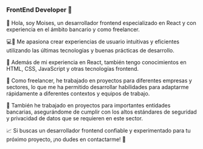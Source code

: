 ###  FrontEnd Developer  👋

👋 Hola, soy Moises, un desarrollador frontend especializado en React y con experiencia en el ámbito bancario y como freelancer. 

💻🎨 Me apasiona crear experiencias de usuario intuitivas y eficientes utilizando las últimas tecnologías y buenas prácticas de desarrollo. 

🚀 Además de mi experiencia en React, también tengo conocimientos en HTML, CSS, JavaScript y otras tecnologías frontend. 

💼 Como freelancer, he trabajado en proyectos para diferentes empresas y sectores, lo que me ha permitido desarrollar habilidades para adaptarme rápidamente a diferentes contextos y equipos de trabajo. 

🏦 También he trabajado en proyectos para importantes entidades bancarias, asegurándome de cumplir con los altos estándares de seguridad y privacidad de datos que se requieren en este sector. 

📈 Si buscas un desarrollador frontend confiable y experimentado para tu próximo proyecto, ¡no dudes en contactarme! 🤝



